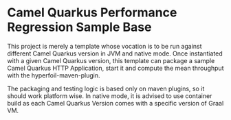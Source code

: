 # Camel Quarkus Performance Regression Sample Base

This project is merely a template whose vocation is to be run against different Camel Quarkus version in JVM and native mode.
Once instantiated with a given Camel Quarkus version, this template can package a sample Camel Quarkus HTTP Application, start it and compute the mean throughput with the hyperfoil-maven-plugin.

The packaging and testing logic is based only on maven plugins, so it should work platform wise.
In native mode, it is advised to use container build as each Camel Quarkus Version comes with a specific version of Graal VM.